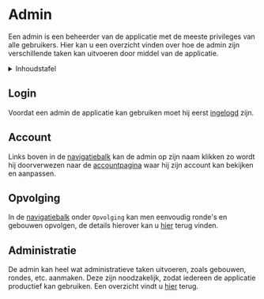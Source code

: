 # Admin
Een admin is een beheerder van de applicatie met de meeste privileges van alle gebruikers.
Hier kan u een overzicht vinden over hoe de admin zijn verschillende taken kan uitvoeren
door middel van de applicatie.

<details>
<summary>Inhoudstafel</summary>

- [Login](#login)
- Administratie
  - [Gebruikers](#gebruikers)
    - Overzicht gebruikers
    - Gebruiker aanmaken
  - [Gebouwen](#gebouwen)
    - Overzicht gebouwen
    - Gebouw aanmaken
  - [Rondes](#rondes)
    - Overzicht rondes
    - Ronde aanmaken
</details>

## Login
Voordat een admin de applicatie kan gebruiken moet hij eerst [ingelogd](../pages/account/login.md) zijn.

## Account
Links boven in de [navigatiebalk](../navbar.md#superstudent-syndicus-admin) kan de admin op zijn naam klikken
zo wordt hij doorverwezen naar de [accountpagina](../pages/account/account.md) waar hij zijn
account kan bekijken en aanpassen.

## Opvolging
In de [navigatiebalk](../navbar.md#superstudent-syndicus-admin) onder `Opvolging` kan men eenvoudig
ronde's en gebouwen opvolgen, de details hierover kan u [hier](nav_sections/followup.md) terug vinden.

## Administratie
De admin kan heel wat administratieve taken uitvoeren, zoals gebouwen, rondes, etc. aanmaken. Deze zijn noodzakelijk, zodat
iedereen de applicatie productief kan gebruiken. Een overzicht vindt u [hier](nav_sections/administration.md) terug.
